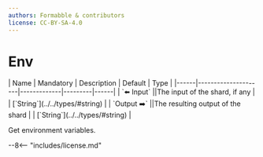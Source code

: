 ```yaml
---
authors: Formabble & contributors
license: CC-BY-SA-4.0
---
```



# Env

<div class="sh-parameters" markdown="1">
| Name | Mandatory | Description | Default | Type |
|------|---------------------|-------------|---------|------|
| `⬅️ Input` ||The input of the shard, if any | | [`String`](../../types/#string) |
| `Output ➡️` ||The resulting output of the shard | | [`String`](../../types/#string) |

</div>

Get environment variables.

--8<-- "includes/license.md"

